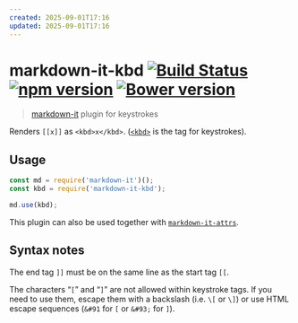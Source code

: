 ```yaml
---
created: 2025-09-01T17:16
updated: 2025-09-01T17:16
---
```

# markdown-it-kbd [![Build Status](https://travis-ci.org/jGleitz/markdown-it-prism.svg?branch=master)](https://travis-ci.org/jGleitz/markdown-it-kbd) [![npm version](https://badge.fury.io/js/markdown-it-kbd.svg)](https://badge.fury.io/js/markdown-it-kbd) [![Bower version](https://badge.fury.io/bo/markdown-it-kbd.svg)](https://badge.fury.io/bo/markdown-it-kbd)
> [markdown-it](https://github.com/markdown-it/markdown-it) plugin for keystrokes

Renders `[[x]]` as `<kbd>x</kbd>`. ([`<kbd>`](http://www.w3schools.com/tags/tag_kbd.asp) is the tag for keystrokes).

## Usage
```js
const md = require('markdown-it')();
const kbd = require('markdown-it-kbd');

md.use(kbd);
```

This plugin can also be used together with [`markdown-it-attrs`](https://github.com/arve0/markdown-it-attrs/).

## Syntax notes

The end tag `]]` must be on the same line as the start tag `[[`.

The characters “`[`” and “`]`” are not allowed within keystroke tags.
If you need to use them, escape them with a backslash (i.e. `\[` or `\]`) or use HTML escape sequences (`&#91` for `[` or `&#93;` for `]`).
